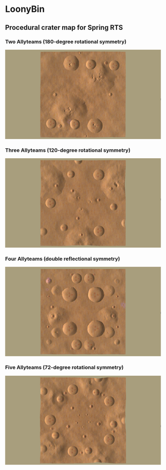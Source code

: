 # LoonyBin
## Procedural crater map for Spring RTS

### Two Allyteams (180-degree rotational symmetry)
![screen2](screen2.png)

### Three Allyteams (120-degree rotational symmetry)
![screen3](screen3.png)

### Four Allyteams (double reflectional symmetry)
![screen2](screen4.png)

### Five Allyteams (72-degree rotational symmetry)
![screen5](screen5.png)
